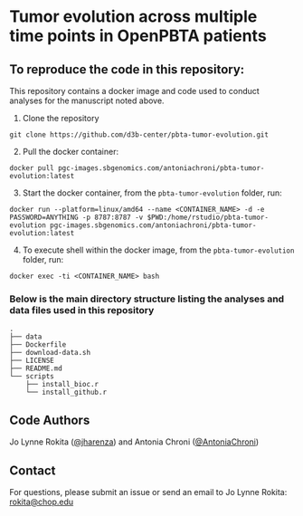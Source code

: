 # Tumor evolution across multiple time points in OpenPBTA patients


## To reproduce the code in this repository:
This repository contains a docker image and code used to conduct analyses for the manuscript noted above.

1. Clone the repository
```
git clone https://github.com/d3b-center/pbta-tumor-evolution.git
```

2. Pull the docker container:
```
docker pull pgc-images.sbgenomics.com/antoniachroni/pbta-tumor-evolution:latest
```

3. Start the docker container, from the `pbta-tumor-evolution` folder, run:
```
docker run --platform=linux/amd64 --name <CONTAINER_NAME> -d -e PASSWORD=ANYTHING -p 8787:8787 -v $PWD:/home/rstudio/pbta-tumor-evolution pgc-images.sbgenomics.com/antoniachroni/pbta-tumor-evolution:latest
```

4. To execute shell within the docker image, from the `pbta-tumor-evolution` folder, run:
```
docker exec -ti <CONTAINER_NAME> bash
```


### Below is the main directory structure listing the analyses and data files used in this repository

```
.
├── data
├── Dockerfile
├── download-data.sh
├── LICENSE
├── README.md
└── scripts
    ├── install_bioc.r
    └── install_github.r
```


## Code Authors

Jo Lynne Rokita ([@jharenza](https://github.com/jharenza)) and Antonia Chroni ([@AntoniaChroni](https://github.com/AntoniaChroni))

## Contact

For questions, please submit an issue or send an email to Jo Lynne Rokita: rokita@chop.edu
